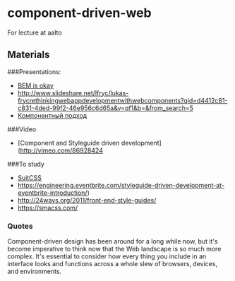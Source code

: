 # component-driven-web

For lecture at aalto

## Materials
###Presentations:
* [BEM is okay](http://pepelsbey.net/pres/bem-ok/en/)
* http://www.slideshare.net/lfryc/lukas-frycrethinkingwebappdevelopmentwithwebcomponents?qid=d4412c81-c831-4ded-99f2-46e956c6d65a&v=qf1&b=&from_search=5
* [Компонентный подход](http://www.slideshare.net/basisjs/ss-27142749)

###Video
* [Component and Styleguide driven development](http://vimeo.com/86928424

###To study
* [SuitCSS](https://github.com/suitcss/suit)
* https://engineering.eventbrite.com/styleguide-driven-development-at-eventbrite-introduction/)
* http://24ways.org/2011/front-end-style-guides/
* https://smacss.com/

### Quotes

Component-driven design has been around for a long while now, but it's become imperative to think now that the Web landscape is so much more complex. It's essential to consider how every thing you include in an interface looks and functions across a whole slew of browsers, devices, and environments.
